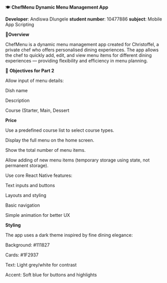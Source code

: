 🍽️ **ChefMenu**
**Dynamic Menu Management App**

**Developer**: Andiswa Dlungele
**student number**: 10477886
**subject**: Mobile App Scripting

📖**Overview**

ChefMenu is a dynamic menu management app created for Christoffel, a private chef who offers personalised dining experiences.
The app allows the chef to quickly add, edit, and view menu items for different dining experiences — providing flexibility and efficiency in menu planning.

🎯 **Objectives for Part 2**

Allow input of menu details:

Dish name

Description

Course (Starter, Main, Dessert

**Price**

Use a predefined course list to select course types.

Display the full menu on the home screen.

Show the total number of menu items.

Allow adding of new menu items (temporary storage using state, not permanent storage).

Use core React Native features:

Text inputs and buttons

Layouts and styling

Basic navigation

Simple animation for better UX

**Styling**

The app uses a dark theme inspired by fine dining elegance:

Background: #111827

Cards: #1F2937

Text: Light grey/white for contrast

Accent: Soft blue for buttons and highlights
